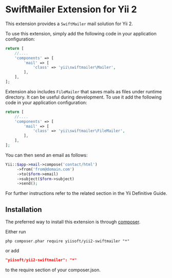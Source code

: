SwiftMailer Extension for Yii 2
===============================

This extension provides a `SwiftMailer` mail solution for Yii 2.

To use this extension, simply add the following code in your application configuration:

```php
return [
	//....
	'components' => [
		'mail' => [
			'class' => 'yii\swiftmailer\Mailer',
		],
	],
];
```

Extension also includes `FileMailer` that saves mails as files under runtime directory.
It can be useful during development. To use it add the following code in your application configuration:

```php
return [
	//....
	'components' => [
		'mail' => [
			'class' => 'yii\swiftmailer\FileMailer',
		],
	],
];
```

You can then send an email as follows:

```php
Yii::$app->mail->compose('contact/html')
     ->from('from@domain.com')
     ->to($form->email)
     ->subject($form->subject)
     ->send();
```

For further instructions refer to the related section in the Yii Definitive Guide.


Installation
------------

The preferred way to install this extension is through [composer](http://getcomposer.org/download/).

Either run

```
php composer.phar require yiisoft/yii2-swiftmailer "*"
```

or add

```json
"yiisoft/yii2-swiftmailer": "*"
```

to the require section of your composer.json.
